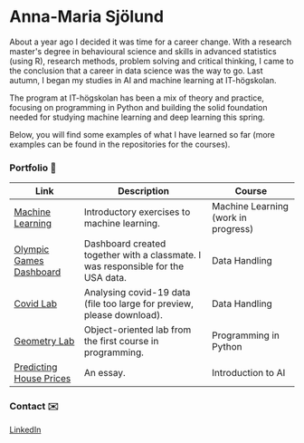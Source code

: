 # Anna-Maria Sjölund

About a year ago I decided it was time for a career change. With a research master's degree in behavioural science and skills in advanced statistics (using R), research methods, problem solving and critical thinking, I came to the conclusion that a career in data science was the way to go. Last autumn, I began my studies in AI and machine learning at IT-högskolan. 

The program at IT-högskolan has been a mix of theory and practice, focusing on programming in Python and building the solid foundation needed for studying machine learning and deep learning this spring. 

Below, you will find some examples of what I have learned so far (more examples can be found in the repositories for the courses).

### Portfolio :briefcase: 

| Link | Description | Course |
-------|-------------|--------|
|[Machine Learning](https://github.com/Anna-MariaSjolund/Machine-learning-Anna-MariaSjolund/tree/main/exercises) | Introductory exercises to machine learning. | Machine Learning (work in progress) |
|[Olympic Games Dashboard](https://olympic-games-usa.herokuapp.com/) | Dashboard created together with a classmate. I was responsible for the USA data. | Data Handling|
|[Covid Lab](https://github.com/Anna-MariaSjolund/Data-Handling-Anna-MariaSjolund/tree/main/Labs/Covid-Lab) | Analysing covid-19 data (file too large for preview, please download). | Data Handling |
|[Geometry Lab](https://github.com/Anna-MariaSjolund/Python-Programming-Anna-MariaSjolund/tree/main/Labs/Lab3) | Object-oriented lab from the first course in programming. | Programming in Python |
|[Predicting House Prices](https://github.com/Anna-MariaSjolund/Introduction-to-AI/blob/main/PredictingHousePricesUsingLinearRegression.md)| An essay. | Introduction to AI |

### Contact :envelope:

[LinkedIn](https://www.linkedin.com/in/a-m-sjölund/)